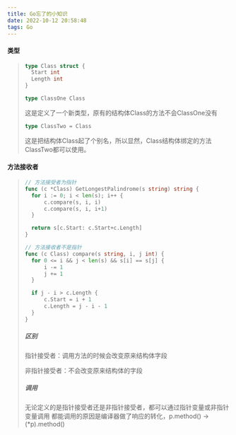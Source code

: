 ```yaml
---
title: Go忘了的小知识
date: 2022-10-12 20:58:48
tags: Go
---
```


#### 类型

> ```go
> type Class struct {
> 	Start int
> 	Length int
> }
>
> ```
>
> ```go
> type ClassOne Class
> ```
>
> 这是定义了一个新类型，原有的结构体Class的方法不会ClassOne没有
>
> ```go
> type ClassTwo = Class
> ```
>
> 这是把结构体Class起了个别名，所以显然，Class结构体绑定的方法ClassTwo都可以使用。

#### 方法接收者

> ```go
> // 方法接受者为指针
> func (c *Class) GetLongestPalindrome(s string) string {
> 	for i := 0; i < len(s); i++ {
> 		c.compare(s, i, i)
> 		c.compare(s, i, i+1)
> 	}
>
> 	return s[c.Start: c.Start+c.Length]
> }
>
> // 方法接收者不是指针
> func (c Class) compare(s string, i, j int) {
> 	for 0 <= i && j < len(s) && s[i] == s[j] {
> 		i -= 1
> 		j += 1
> 	}
>
> 	if j - i > c.Length {
> 		c.Start = i + 1
> 		c.Length = j - i - 1
> 	}
> }
> ```
>
> ##### 区别
>
> 指针接受者：调用方法的时候会改变原来结构体字段
>
> 非指针接受者：不会改变原来结构体的字段
>
> ##### 调用
>
> 无论定义的是指针接受者还是非指针接受者，都可以通过指针变量或非指针变量调用
> 都能调用的原因是编译器做了响应的转化，p.method() -> (*p).method()
>
>
